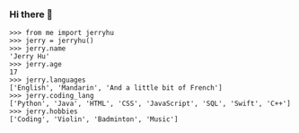### Hi there 👋

<img src="https://komarev.com/ghpvc/?username=AccessRetrieved&label=Profile%20views&color=0e75b6&style=flat" alt="Profile views" style="display: none">

```
>>> from me import jerryhu
>>> jerry = jerryhu()
>>> jerry.name
'Jerry Hu'
>>> jerry.age
17
>>> jerry.languages
['English', 'Mandarin', 'And a little bit of French']
>>> jerry.coding_lang
['Python', 'Java', 'HTML', 'CSS', 'JavaScript', 'SQL', 'Swift', 'C++']
>>> jerry.hobbies
['Coding', 'Violin', 'Badminton', 'Music']
```
